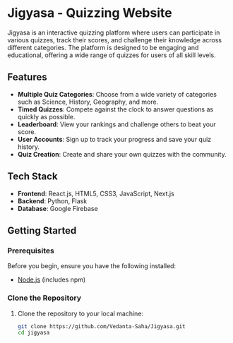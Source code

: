 # Jigyasa - Quizzing Website

Jigyasa is an interactive quizzing platform where users can participate in various quizzes, track their scores, and challenge their knowledge across different categories. The platform is designed to be engaging and educational, offering a wide range of quizzes for users of all skill levels.

## Features

- **Multiple Quiz Categories**: Choose from a wide variety of categories such as Science, History, Geography, and more.
- **Timed Quizzes**: Compete against the clock to answer questions as quickly as possible.
- **Leaderboard**: View your rankings and challenge others to beat your score.
- **User Accounts**: Sign up to track your progress and save your quiz history.
- **Quiz Creation**: Create and share your own quizzes with the community.

## Tech Stack

- **Frontend**: React.js, HTML5, CSS3, JavaScript, Next.js
- **Backend**: Python, Flask
- **Database**: Google Firebase

## Getting Started

### Prerequisites

Before you begin, ensure you have the following installed:

- [Node.js](https://nodejs.org/) (includes npm)

### Clone the Repository

1. Clone the repository to your local machine:

   ```bash
   git clone https://github.com/Vedanta-Saha/Jigyasa.git
   cd jigyasa
   ```